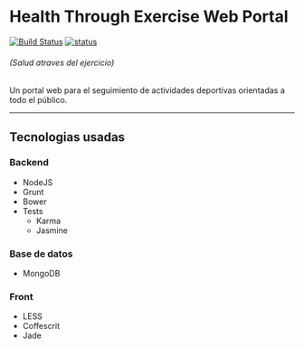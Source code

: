# Health Through Exercise Web Portal
[![Build Status](https://travis-ci.org/mdo2/htewp.svg?branch=master)](https://travis-ci.org/mdo2/htewp) [![status](https://sourcegraph.com/api/repos/github.com/mdo2/htewp/.badges/status.svg)](https://sourcegraph.com/github.com/mdo2/htewp)
###### (Salud atraves del ejercicio)
Un portal web para el seguimiento de actividades deportivas orientadas a todo el público.

---

## Tecnologias usadas
### Backend
* NodeJS
* Grunt
* Bower
* Tests
    * Karma
    * Jasmine

### Base de datos
* MongoDB

### Front
* LESS
* Coffescrit
* Jade
